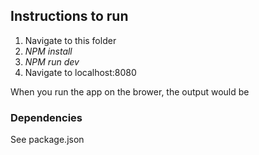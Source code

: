 ## Instructions to run
1. Navigate to this folder
2. *NPM install*
3. *NPM run dev*
4. Navigate to localhost:8080

When you run the app on the brower, the output would be 

### Dependencies
See package.json
